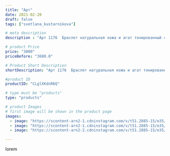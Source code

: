 ```yaml
---
title: "Арт"
date: 2021-02-20
draft: false
tags: ["svetlana_kustarnikova"]

# meta description
description : "Арт 1176  Браслет натуральная кожа и агат тонированный с природными прожилками . Кожа двух цветов."

# product Price
price: "3000"
priceBefore: "3600.0"

# Product Short Description
shortDescription: "Арт 1176  Браслет натуральная кожа и агат тонированный с природными прожилками . Кожа двух цветов."

#product ID
productID: "CLglXKdnR6Q"

# type must be "products"
type: "products"

# product Images
# first image will be shown in the product page
images:
  - image: "https://scontent-arn2-1.cdninstagram.com/v/t51.2885-15/e35/151708275_771472863573423_7983677708889903813_n.jpg?_nc_ht=scontent-arn2-1.cdninstagram.com&_nc_cat=103&_nc_ohc=c6D3WdvBwW0AX-hs58G&se=7&tp=1&oh=8eeab771f40c8099af801626cf7ff82c&oe=6060C6F8&ig_cache_key=MjUxMzE3MjkwNzI5NzY3OTUyNA%3D%3D.2"
  - image: "https://scontent-arn2-1.cdninstagram.com/v/t51.2885-15/e35/152820068_3646599392056609_8705247579709384611_n.jpg?_nc_ht=scontent-arn2-1.cdninstagram.com&_nc_cat=101&_nc_ohc=a7OoQrFYgTYAX8gdNEL&se=7&tp=1&oh=ca4ad2ab82ed83060c3534820dd019af&oe=60602616&ig_cache_key=MjUxMzE3MjkwNzMwNjAwNTgwNA%3D%3D.2"
  - image: "https://scontent-arn2-2.cdninstagram.com/v/t51.2885-15/e35/151436839_150452126815028_5513557034553639602_n.jpg?_nc_ht=scontent-arn2-2.cdninstagram.com&_nc_cat=108&_nc_ohc=Stfnon-Cyl0AX-HZ5IU&se=8&tp=1&oh=f5dbb5134acf6a6a59a1c32d350044a7&oe=60607F99&ig_cache_key=MjUxMzE3MjkwNzQxNTI2NjIwMA%3D%3D.2"

---
```

lorem
